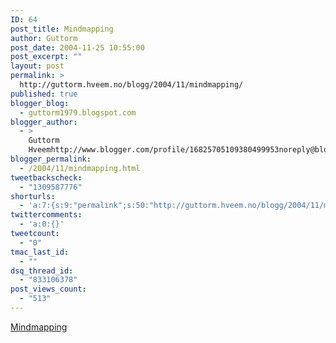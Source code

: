```yaml
---
ID: 64
post_title: Mindmapping
author: Guttorm
post_date: 2004-11-25 10:55:00
post_excerpt: ""
layout: post
permalink: >
  http://guttorm.hveem.no/blogg/2004/11/mindmapping/
published: true
blogger_blog:
  - guttorm1979.blogspot.com
blogger_author:
  - >
    Guttorm
    Hveemhttp://www.blogger.com/profile/16825705109380499953noreply@blogger.com
blogger_permalink:
  - /2004/11/mindmapping.html
tweetbackscheck:
  - "1309587776"
shorturls:
  - 'a:7:{s:9:"permalink";s:50:"http://guttorm.hveem.no/blogg/2004/11/mindmapping/";s:7:"tinyurl";s:25:"http://tinyurl.com/8g8dwb";s:4:"isgd";s:17:"http://is.gd/gHGe";s:5:"bitly";s:20:"http://bit.ly/1iohV7";s:5:"snipr";s:22:"http://snipr.com/ah3qk";s:5:"snurl";s:22:"http://snurl.com/ah3qk";s:7:"snipurl";s:24:"http://snipurl.com/ah3qk";}'
twittercomments:
  - 'a:0:{}'
tweetcount:
  - "0"
tmac_last_id:
  - ""
dsq_thread_id:
  - "833106378"
post_views_count:
  - "513"
---
```

<a href="http://home.snafu.de/h.nauheimer/cp_03.htm">Mindmapping</a>